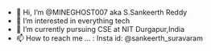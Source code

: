 - 👋 Hi, I’m @MINEGHOST007 aka S.Sankeerth Reddy
- 👀 I’m interested in everything tech
- 🌱 I’m currently pursuing CSE at NIT Durgapur,India
- 📫 How to reach me ... : Insta id: @sankeerth_suravaram

<!---
MINEGHOST007/MINEGHOST007 is a ✨ special ✨ repository because its `README.md` (this file) appears on your GitHub profile.
You can click the Preview link to take a look at your changes.
--->
